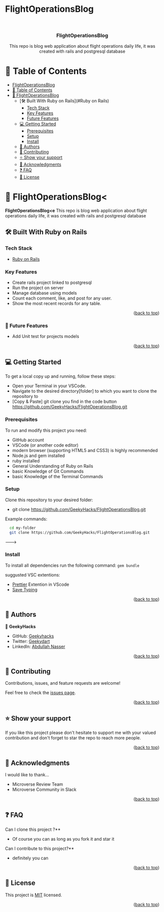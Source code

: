 # FlightOperationsBlog

<a name="readme-top"></a>

<div align="center">

  <br/>

  <h3><b>FlightOperationsBlog</b></h3>
  <p>This repo is blog web application about flight operations daily life, it was created with rails and postgresql database</p>

</div>

# 📗 Table of Contents

- [FlightOperationsBlog](#FlightOperationsBlog)
- [📗 Table of Contents](#-table-of-contents)
- [📖 FlightOperationsBlog ](#FlightOperationsBlog)
  - [🛠 Built With Ruby on Rails](#Ruby on Rails)
    - [Tech Stack ](#tech-stack-)
    - [Key Features ](#key-features-)
    - [Future Features ](#Future-features-)
  - [💻 Getting Started ](#-getting-started-)
    - [Prerequisites](#prerequisites)
    - [Setup](#setup)
    - [Install](#install)
  - [👥 Authors ](#-authors-)
  - [🤝 Contributing ](#-contributing-)
  - [⭐️ Show your support ](#️-show-your-support-)
  - [🙏 Acknowledgments ](#-acknowledgments-)
  - [❓ FAQ ](#-faq-)
  - [📝 License ](#-license-)

# 📖 FlightOperationsBlog< <a name="about-project"></a>

**FlightOperationsBlog<e**
This repo is blog web application about flight operations daily life, it was created with rails and postgresql database

## 🛠 Built With <a name="built-with">Ruby on Rails</a>

### Tech Stack <a name="tech-stack"></a>

  <ul>
    <li><a href="https://guides.rubyonrails.org/getting_started.html">Ruby on Rails</a></li>
  </ul>

### Key Features <a name="key-features">

</a>

- Create rails project linked to postgresql
- Run the project on server
- Manage database using models
- Count each comment, like, and post for any user.
- Show the most recent records for any table.

<p align="right">(<a href="#readme-top">back to top</a>)</p>

### 🔭 Future Features <a name="future-features">

</a>

- Add Unit test for projects models

<p align="right">(<a href="#readme-top">back to top</a>)</p>

## 💻 Getting Started <a name="getting-started"></a>

To get a local copy up and running, follow these steps:

- Open your Terminal in your VSCode.
- Navigate to the desired directory[folder] to which you want to clone the repository to
- [Copy & Paste] git clone you find in the code button https://github.com/GeekyHacks/FlightOperationsBlog.git

### Prerequisites

To run and modify this project you need:

- GitHub account
- VSCode (or another code editor)
- modern browser (supporting HTML5 and CSS3) is highly recommended
- Node.js and gem installed
- ruby installed
- General Understanding of Ruby on Rails
- basic Knowledge of Git Commands
- basic Knowledge of the Terminal Commands

### Setup

Clone this repository to your desired folder:

- git clone https://github.com/GeekyHacks/FlightOperationsBlog.git

Example commands:

```sh
  cd my-folder
  git clone https://github.com/GeekyHacks/FlightOperationsBlog.git

```

--->

### Install

To install all dependencies run the following command:
`gem bundle`

suggusted VSC extentions:

- [Prettier](https://marketplace.visualstudio.com/items?itemName=esbenp.prettier-vscode) Extention in VScode
- [Save Typing](https://marketplace.visualstudio.com/items?itemName=akhail.save-typing)

<p align="right">(<a href="#readme-top">back to top</a>)</p>

## 👥 Authors <a name="authors"></a>

👤 **GeekyHacks**

- GitHub: [Geekyhacks](https://github.com/GeekyHacks)
- Twitter: [Geekydart](https://twitter.com/GeekyDart)
- LinkedIn: [Abdullah Nasser](https://www.linkedin.com/in/abdullah-nasser-711625268/)

<p align="right">(<a href="#readme-top">back to top</a>)</p>

## 🤝 Contributing <a name="contributing"></a>

Contributions, issues, and feature requests are welcome!

Feel free to check the [issues page](https://github.com/GeekyHacks/FlightOperationsBlog/issues).

<p align="right">(<a href="#readme-top">back to top</a>)</p>

## ⭐️ Show your support <a name="support"></a>

If you like this project please don't hesitate to support me with your valued contribution and don't forget to star the repo to reach more
people.

<p align="right">(<a href="#readme-top">back to top</a>)</p>

## 🙏 Acknowledgments <a name="acknowledgements"></a>

I would like to thank...

- Microverse Review Team
- Microverse Community in Slack

<p align="right">(<a href="#readme-top">back to top</a>)</p>

## ❓ FAQ <a name="faq"></a>

Can I clone this project ?\*\*

- Of course you can as long as you fork it and star it

Can I contribute to this project?\*\*

- definitely you can

<p align="right">(<a href="#readme-top">back to top</a>)</p>

## 📝 License <a name="license"></a>

This project is [MIT](LICENSE) licensed.

<p align="right">(<a href="#readme-top">back to top</a>)</p>

